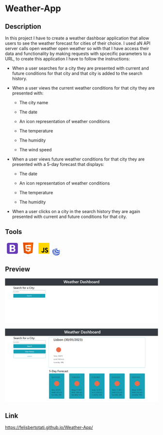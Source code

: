 # Weather-App

## Description

In this project I have to create a weather dashboar application that allow users to see the weather forecast for cities of their choice.
I used aN API server calls open weather open weather so with that I have access their data and functionality by making requests with spcecific parameters to a URL,
to create this application I have to follow the instructions:

 * When a user searches for a city they are presented with current and future conditions for that city and that city is added to the search history.

 * When a user views the current weather conditions for that city they are presented with:

    - The city name

    - The date

    - An icon representation of weather conditions

    - The temperature

    - The humidity

    - The wind speed

 * When a user views future weather conditions for that city they are presented with a 5-day forecast that displays:

    - The date

    - An icon representation of weather conditions

    - The temperature

    - The humidity

 * When a user clicks on a city in the search history they are again presented with current and future conditions for that city.

 ## Tools
  ![alt text](https://github.com/felisbertotati/Weather-App/blob/main/assets/Images/icons8-bootstrap-48.png?raw=true)  ![alt text](https://github.com/felisbertotati/Weather-App/blob/main/assets/Images/icons8-html-5-48.png?raw=true) ![alt text](https://github.com/felisbertotati/Weather-App/blob/main/assets/Images/icons8-javascript-48.png?raw=true) ![alt text](https://github.com/felisbertotati/Weather-App/blob/main/assets/Images/icons8-jquery-is-a-javascript-library-designed-to-simplify-html-25.png?raw=true)

 
 ## Preview
 
  ![alt text](https://github.com/felisbertotati/Weather-App/blob/main/assets/Images/_D__bootcamp_student_Weather-App_index.html%20(1).png?raw=true)
  
  ![alt text](https://github.com/felisbertotati/Weather-App/blob/main/assets/Images/_D__bootcamp_student_Weather-App_index.html.png?raw=true)
  
  ## Link
  
  https://felisbertotati.github.io/Weather-App/
  
  
  
